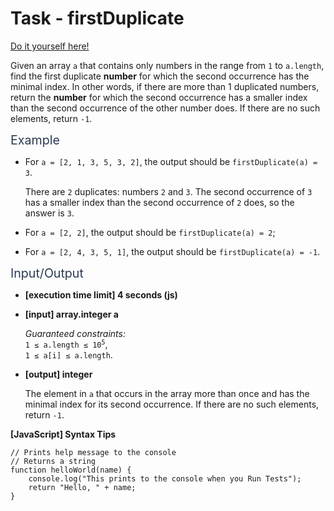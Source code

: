 # Task - firstDuplicate

[Do it yourself here!](https://app.codesignal.com/interview-practice/task/pMvymcahZ8dY4g75q)

<p>Given an array <code>a</code> that contains only numbers in the range from <code>1</code> to <code>a.length</code>, find the first duplicate <strong>number</strong> for which the second occurrence has the minimal index. In other words, if there are more than 1 duplicated numbers, return the <strong>number</strong> for which the second occurrence has a smaller index than the second occurrence of the other number does. If there are no such elements, return <code>-1</code>.</p>
<p><span class="markdown--header" style="color:#2b3b52;font-size:1.4em">Example</span></p>
<ul>
<li>
<p>For <code>a = [2, 1, 3, 5, 3, 2]</code>, the output should be <code>firstDuplicate(a) = 3</code>.</p>
<p>There are <code>2</code> duplicates: numbers <code>2</code> and <code>3</code>. The second occurrence of <code>3</code> has a smaller index than the second occurrence of <code>2</code> does, so the answer is <code>3</code>.</p>
</li>
<li>
<p>For <code>a = [2, 2]</code>, the output should be <code>firstDuplicate(a) = 2</code>;</p>
</li>
<li>
<p>For <code>a = [2, 4, 3, 5, 1]</code>, the output should be <code>firstDuplicate(a) = -1</code>.</p>
</li>
</ul>
<p><span class="markdown--header" style="color:#2b3b52;font-size:1.4em">Input/Output</span></p>
<ul>
<li>
<p><strong>[execution time limit] 4 seconds (js)</strong></p>
</li>
<li>
<p><strong>[input] array.integer a</strong></p>
<p><em>Guaranteed constraints:</em><br>
<code>1 ≤ a.length ≤ 10<sup>5</sup></code>,<br>
<code>1 ≤ a[i] ≤ a.length</code>.</p>
</li>
<li>
<p><strong>[output] integer</strong></p>
<p>The element in <code>a</code> that occurs in the array more than once and has the minimal index for its second occurrence. If there are no such elements, return <code>-1</code>.</p>
</li>
</ul>
<p><strong>[JavaScript] Syntax Tips</strong></p>
<pre><code class="language-javascript"><span class="hljs-comment">// Prints help message to the console</span>
<span class="hljs-comment">// Returns a string</span>
<span class="hljs-function"><span class="hljs-keyword">function</span> <span class="hljs-title">helloWorld</span>(<span class="hljs-params">name</span>) </span>{
    <span class="hljs-built_in">console</span>.log(<span class="hljs-string">"This prints to the console when you Run Tests"</span>);
    <span class="hljs-keyword">return</span> <span class="hljs-string">"Hello, "</span> + name;
}

</code></pre>

